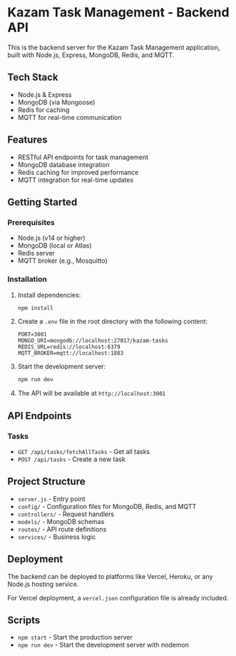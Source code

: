 # Kazam Task Management - Backend API

This is the backend server for the Kazam Task Management application, built with Node.js, Express, MongoDB, Redis, and MQTT.

## Tech Stack

- Node.js & Express
- MongoDB (via Mongoose)
- Redis for caching
- MQTT for real-time communication

## Features

- RESTful API endpoints for task management
- MongoDB database integration
- Redis caching for improved performance
- MQTT integration for real-time updates

## Getting Started

### Prerequisites

- Node.js (v14 or higher)
- MongoDB (local or Atlas)
- Redis server
- MQTT broker (e.g., Mosquitto)

### Installation

1. Install dependencies:
   ```bash
   npm install
   ```

2. Create a `.env` file in the root directory with the following content:
   ```
   PORT=3001
   MONGO_URI=mongodb://localhost:27017/kazam-tasks
   REDIS_URL=redis://localhost:6379
   MQTT_BROKER=mqtt://localhost:1883
   ```

3. Start the development server:
   ```bash
   npm run dev
   ```

4. The API will be available at `http://localhost:3001`

## API Endpoints

### Tasks

- `GET /api/tasks/fetchAllTasks` - Get all tasks
- `POST /api/tasks` - Create a new task

## Project Structure

- `server.js` - Entry point
- `config/` - Configuration files for MongoDB, Redis, and MQTT
- `controllers/` - Request handlers
- `models/` - MongoDB schemas
- `routes/` - API route definitions
- `services/` - Business logic

## Deployment

The backend can be deployed to platforms like Vercel, Heroku, or any Node.js hosting service.

For Vercel deployment, a `vercel.json` configuration file is already included.

## Scripts

- `npm start` - Start the production server
- `npm run dev` - Start the development server with nodemon 
